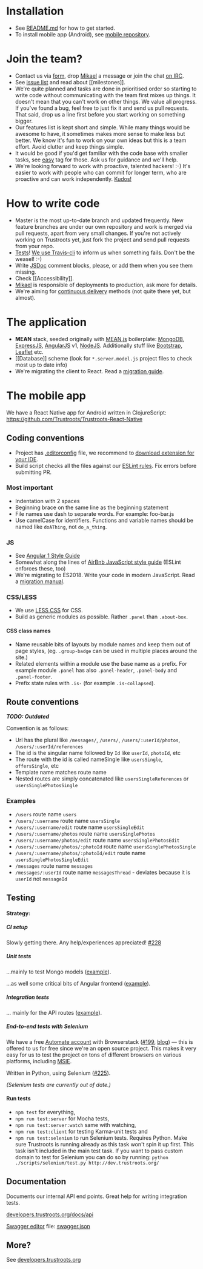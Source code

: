 # Installation
* See [README.md](https://github.com/Trustroots/trustroots/blob/master/README.md#installing) for how to get started.
* To install mobile app (Android), see [mobile repository](https://github.com/Trustroots/Trustroots-React-Native).

# Join the team?
* Contact us via [form](https://www.trustroots.org/contact), drop [Mikael](http://www.mikaelkorpela.fi) a message or join the chat [on IRC](http://webchat.freenode.net/?channels=trustroots).
* See [issue list](https://github.com/Trustroots/trustroots/issues/) and read about [[milestones]].
* We're quite planned and tasks are done in prioritised order so starting to write code without communicating with the team first mixes up things. It doesn't mean that you can't work on other things. We value all progress. If you've found a bug, feel free to just fix it and send us pull requests. That said, drop us a line first before you start working on something bigger.
* Our features list is kept short and simple. While many things would be awesome to have, it sometimes makes more sense to make less but better. We know it's fun to work on your own ideas but this is a team effort. Avoid clutter and keep things simple.
* It would be good if you'd get familiar with the code base with smaller tasks, see [easy](https://github.com/Trustroots/trustroots/issues?q=is%3Aopen+is%3Aissue+label%3Aeasy) tag for those. Ask us for guidance and we'll help.
* We're looking forward to work with proactive, talented hackers! :-) It's easier to work with people who can commit for longer term, who are proactive and can work independently. [Kudos!](https://github.com/Trustroots/trustroots/blob/master/public/humans.txt)

# How to write code
* Master is the most up-to-date branch and updated frequently. New feature branches are under our own repository and work is merged via pull requests, apart from very small changes. If you're not actively working on Trustroots yet, just fork the project and send pull requests from your repo.
* [Tests](#Testing)! [We use Travis-cli](https://travis-ci.org/) to inform us when something fails. Don't be the weasel! :-)
* Write [JSDoc](http://usejsdoc.org/) comment blocks, please, or add them when you see them missing.
* Check [[Accessibility]].
* [Mikael](https://github.com/simison) is responsible of deployments to production, ask more for details.
* We're aiming for [continuous delivery](https://en.wikipedia.org/wiki/Continuous_delivery) methods (not quite there yet, but almost).

# The application
* **MEAN** stack, seeded originally with [MEAN.js](http://meanjs.org/) boilerplate: [MongoDB](www.mongodb.org), [ExpressJS](http://expressjs.com/), [AngularJS](https://angularjs.org/) v1, [NodeJS](http://nodejs.org/). Additionally stuff like [Bootstrap](http://getbootstrap.com/), [Leaflet](http://leafletjs.com/) etc. 
* [[Database]] scheme (look for `*.server.model.js` project files to check most up to date info)
* We're migrating the client to React. Read a [migration guide](React.md).

# The mobile app
We have a React Native app for Android written in ClojureScript: https://github.com/Trustroots/Trustroots-React-Native

## Coding conventions
- Project has [.editorconfig](https://github.com/Trustroots/trustroots/blob/master/.editorconfig) file, we recommend to [download extension for your IDE](http://editorconfig.org/#download).
- Build script checks all the files against our [ESLint rules](https://github.com/Trustroots/trustroots/blob/master/.eslintrc.js). Fix errors before submitting PR.

### Most important
- Indentation with 2 spaces
- Beginning brace on the same line as the beginning statement
- File names use dash to separate words. For example: foo-bar.js
- Use camelCase for identifiers. Functions and variable names should be named like `doAThing`, not `do_a_thing`.

### JS
- See [Angular 1 Style Guide](https://github.com/johnpapa/angular-styleguide/blob/master/a1/README.md)
- Somewhat along the lines of [AirBnb JavaScript style guide](https://github.com/airbnb/javascript) (ESLint enforces these, too)
- We're migrating to ES2018. Write your code in modern JavaScript. Read a [migration manual](ES2018.md).

### CSS/LESS
- We use [LESS CSS](http://lesscss.org/) for CSS.
- Build as generic modules as possible. Rather `.panel` than `.about-box`.

#### CSS class names
- Name reusable bits of layouts by module names and keep them out of page styles, (eg. `.group-badge` can be used in multiple places around the site.)
- Related elements within a module use the base name as a prefix. For example module `.panel` has also `.panel-header`, `.panel-body` and `.panel-footer`.
- Prefix state rules with `.is-` (for example `.is-collapsed`).

## Route conventions
_**TODO: Outdated**_

Convention is as follows:
* Url has the plural like `/messages/`, `/users/`, `/users/:userId/photos`, `/users/:userId/references`
* The id is the singular name followed by `Id` like `userId`, `photoId`, etc
* The route with the id is called nameSingle like `usersSingle`, `offersSingle`, etc
* Template name matches route name
* Nested routes are simply concatenated like `usersSingleReferences` or `usersSinglePhotosSingle`

### Examples

* `/users` route name `users`
* `/users/:username` route name `usersSingle`
* `/users/:username/edit` route name `usersSingleEdit`
* `/users/:username/photos` route name `usersSinglePhotos`
* `/users/:username/photos/edit` route name `usersSinglePhotosEdit`
* `/users/:username/photos/:photoId` route name `usersSinglePhotosSingle`
* `/users/:username/photos/:photoId/edit` route name `usersSinglePhotosSingleEdit`
* `/messages` route name `messages`
* `/messages/:userId` route name `messagesThread` - deviates because it is `userId` not `messageId`

## Testing

#### Strategy:
##### CI setup
Slowly getting there. Any help/experiences appreciated! [#228](https://github.com/Trustroots/trustroots/issues/228) 

##### Unit tests
...mainly to test Mongo models ([example](https://github.com/Trustroots/trustroots/blob/master/modules/users/tests/server/user.server.model.tests.js)).

...as well some critical bits of Angular frontend ([example](https://github.com/Trustroots/trustroots/blob/master/modules/users/tests/client/authentication.client.controller.tests.js )).

##### Integration tests
... mainly for the API routes ([example](https://github.com/Trustroots/trustroots/blob/master/modules/messages/tests/server/message.server.routes.tests.js)).

##### End-to-end tests with Selenium
We have a free [Automate account](https://www.browserstack.com/automate) with Browserstack ([#199](https://github.com/Trustroots/trustroots/issues/199), [blog](http://ideas.trustroots.org/2015/04/07/selenium-browserstack-testing/)) — this is offered to us for free since we're an open source project. This makes it very easy for us to test the project on tons of different browsers on various platforms, including [MSIE](https://github.com/Trustroots/trustroots/issues/45).

Written in Python, using Selenium ([#225](https://github.com/Trustroots/trustroots/issues/225)).

_(Selenium tests are currently out of date.)_

#### Run tests
* `npm test` for everything,
* `npm run test:server` for Mocha tests,
* `npm run test:server:watch` same with watching,
* `npm run test:client` for testing Karma-unit tests and 
* `npm run test:selenium` to run Selenium tests. Requires Python. Make sure Trustroots is running already as this task won't spin it up first. This task isn't included in the main test task. If you want to pass custom domain to test for Selenium you can do so by running: `python ./scripts/selenium/test.py http://dev.trustroots.org/`

## Documentation
Documents our internal API end points. Great help for writing integration tests.

[developers.trustroots.org/docs/api](http://developers.trustroots.org/docs/api/)

[Swagger editor](http://editor.swagger.io/) file: [swagger.json](https://raw.githubusercontent.com/Trustroots/developers/gh-pages/docs/swagger.json)

## More?
See [developers.trustroots.org](http://developers.trustroots.org/)
